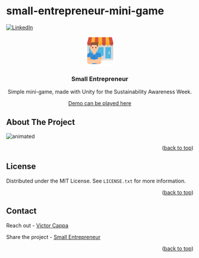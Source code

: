 # small-entrepreneur-mini-game

<div id="top"></div>

[![LinkedIn][linkedin-shield]][linkedin-url]



<!-- PROJECT LOGO -->
 


<div align="center">
  <a href="https://github.com/victorcappa/small-entrepreneur-mini-game">
    <img src="logo.png" alt="Logo" width="80" height="80">
  </a>

<h3 align="center">Small Entrepreneur</h3>

  <p align="center">
Simple mini-game, made with Unity for the Sustainability Awareness Week.
    <br />

  </p>
 
 
 <a href="https://victorcappa.itch.io/small-entrepreneur-mini-game" target="_blank">Demo can be played here<a/>
 
</div>



<!-- ABOUT THE PROJECT -->
## About The Project

 
<p align="left">
 
  <img src="https://user-images.githubusercontent.com/40408965/175430176-27f8ccb2-0a90-4692-88b3-9a646e44f664.gif" alt="animated" />

</p>



<p align="right">(<a href="#top">back to top</a>)</p>


<!-- LICENSE -->
## License

Distributed under the MIT License. See `LICENSE.txt` for more information.

<p align="right">(<a href="#top">back to top</a>)</p>



<!-- CONTACT -->
## Contact

Reach out - <a href = "mailto: cappacurta@gmail.com.com">Victor Cappa</a>


Share the project - [Small Entrepreneur](https://github.com/victorcappa/small-entrepreneur-mini-game)

<p align="right">(<a href="#top">back to top</a>)</p>

[linkedin-shield]: https://img.shields.io/badge/-LinkedIn-black.svg?style=for-the-badge&logo=linkedin&colorB=555
[linkedin-url]: https://www.linkedin.com/in/victor-cappa-50839788/
